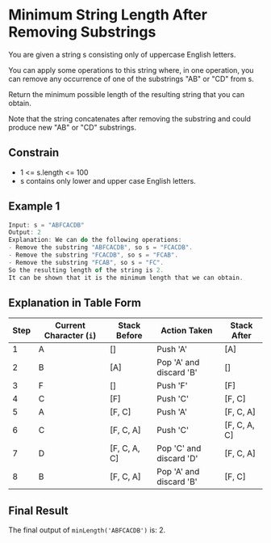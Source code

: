 

# Minimum String Length After Removing Substrings

You are given a string s consisting only of uppercase English letters.

You can apply some operations to this string where, in one operation, you can remove any occurrence of one of the substrings "AB" or "CD" from s.

Return the minimum possible length of the resulting string that you can obtain.

Note that the string concatenates after removing the substring and could produce new "AB" or "CD" substrings.

## Constrain

- 1 <= s.length <= 100
- s contains only lower and upper case English letters.


## Example 1

```javascript
Input: s = "ABFCACDB"
Output: 2
Explanation: We can do the following operations:
- Remove the substring "ABFCACDB", so s = "FCACDB".
- Remove the substring "FCACDB", so s = "FCAB".
- Remove the substring "FCAB", so s = "FC".
So the resulting length of the string is 2.
It can be shown that it is the minimum length that we can obtain.
```





## Explanation in Table Form
| Step | Current Character (`i`) | Stack Before | Action Taken                  | Stack After |
|------|--------------------------|--------------|-------------------------------|-------------|
| 1    | A                        | []           | Push 'A'                      | [A]         |
| 2    | B                        | [A]          | Pop 'A' and discard 'B'       | []          |
| 3    | F                        | []           | Push 'F'                      | [F]         |
| 4    | C                        | [F]          | Push 'C'                      | [F, C]      |
| 5    | A                        | [F, C]       | Push 'A'                      | [F, C, A]   |
| 6    | C                        | [F, C, A]    | Push 'C'                      | [F, C, A, C]|
| 7    | D                        | [F, C, A, C] | Pop 'C' and discard 'D'       | [F, C, A]   |
| 8    | B                        | [F, C, A]    | Pop 'A' and discard 'B'       | [F, C]      |

## Final Result

The final output of `minLength('ABFCACDB')` is: 2.

